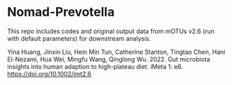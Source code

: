 # Nomad-Prevotella

This repo includes codes and original output data from mOTUs v2.6 (run with default parameters) for downstream analysis.

Yina Huang, Jinxin Liu, Hein Min Tun, Catherine Stanton, Tingtao Chen, Hani El-Nezami, Hua Wei, Mingfu Wang, Qinglong Wu. 2022. Gut microbiota insights into human adaption to high-plateau diet. iMeta 1: e6. https://doi.org/10.1002/imt2.6
